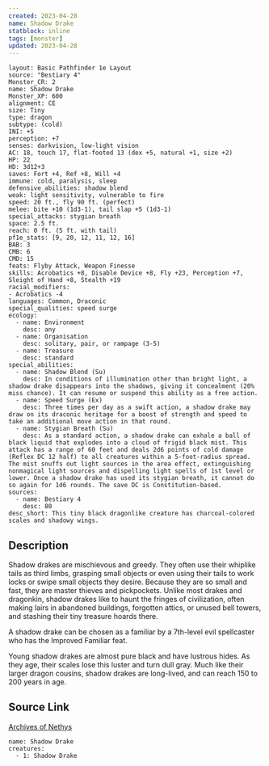 ```yaml
---
created: 2023-04-28
name: Shadow Drake
statblock: inline
tags: [monster]
updated: 2023-04-28
---
```

```statblock
layout: Basic Pathfinder 1e Layout
source: "Bestiary 4"
Monster_CR: 2
name: Shadow Drake
Monster_XP: 600
alignment: CE
size: Tiny
type: dragon
subtype: (cold)
INI: +5
perception: +7
senses: darkvision, low-light vision
AC: 18, touch 17, flat-footed 13 (dex +5, natural +1, size +2)
HP: 22
HD: 3d12+3
saves: Fort +4, Ref +8, Will +4
immune: cold, paralysis, sleep
defensive_abilities: shadow blend
weak: light sensitivity, vulnerable to fire
speed: 20 ft., fly 90 ft. (perfect)
melee: bite +10 (1d3-1), tail slap +5 (1d3-1)
special_attacks: stygian breath
space: 2.5 ft.
reach: 0 ft. (5 ft. with tail)
pf1e_stats: [9, 20, 12, 11, 12, 16]
BAB: 3
CMB: 6
CMD: 15
feats: Flyby Attack, Weapon Finesse
skills: Acrobatics +8, Disable Device +8, Fly +23, Perception +7, Sleight of Hand +8, Stealth +19
racial_modifiers:
- Acrobatics -4
languages: Common, Draconic
special_qualities: speed surge
ecology:
  - name: Environment
    desc: any
  - name: Organisation
    desc: solitary, pair, or rampage (3-5)
  - name: Treasure
    desc: standard
special_abilities:
  - name: Shadow Blend (Su)
    desc: In conditions of illumination other than bright light, a shadow drake disappears into the shadows, giving it concealment (20% miss chance). It can resume or suspend this ability as a free action.
  - name: Speed Surge (Ex)
    desc: Three times per day as a swift action, a shadow drake may draw on its draconic heritage for a boost of strength and speed to take an additional move action in that round.
  - name: Stygian Breath (Su)
    desc: As a standard action, a shadow drake can exhale a ball of black liquid that explodes into a cloud of frigid black mist. This attack has a range of 60 feet and deals 2d6 points of cold damage (Reflex DC 12 half) to all creatures within a 5-foot-radius spread. The mist snuffs out light sources in the area effect, extinguishing nonmagical light sources and dispelling light spells of 1st level or lower. Once a shadow drake has used its stygian breath, it cannot do so again for 1d6 rounds. The save DC is Constitution-based.
sources:
  - name: Bestiary 4
    desc: 80
desc_short: This tiny black dragonlike creature has charcoal-colored scales and shadowy wings.
```
## Description
Shadow drakes are mischievous and greedy. They often use their whiplike tails as third limbs, grasping small objects or even using their tails to work locks or swipe small objects they desire. Because they are so small and fast, they are master thieves and pickpockets. Unlike most drakes and dragonkin, shadow drakes like to haunt the fringes of civilization, often making lairs in abandoned buildings, forgotten attics, or unused bell towers, and stashing their tiny treasure hoards there.

A shadow drake can be chosen as a familiar by a 7th-level evil spellcaster who has the Improved Familiar feat.

Young shadow drakes are almost pure black and have lustrous hides. As they age, their scales lose this luster and turn dull gray. Much like their larger dragon cousins, shadow drakes are long-lived, and can reach 150 to 200 years in age.
## Source Link
[Archives of Nethys](https://aonprd.com/MonsterDisplay.aspx?ItemName=Shadow%20Drake)
```encounter-table
name: Shadow Drake
creatures:
  - 1: Shadow Drake
```

